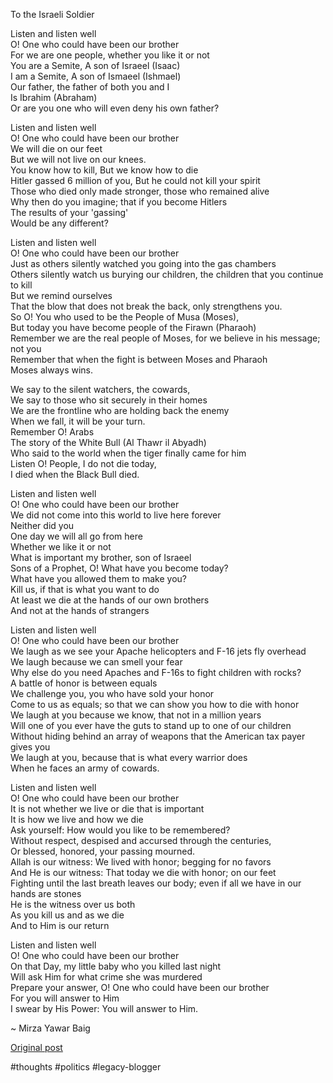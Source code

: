<!--
date: '2009-01-15'
published: true
slug: 2009-01-poem-dedicated-to-israeli-soldier
time_to_read: 5
title: Poem dedicated to an Israeli soldier.
-->

To the Israeli Soldier  
   
Listen and listen well  
O! One who could have been our brother  
For we are one people, whether you like it or not  
You are a Semite, A son of Israeel (Isaac)  
I am a Semite, A son of Ismaeel (Ishmael)  
Our father, the father of both you and I  
Is Ibrahim (Abraham)  
Or are you one who will even deny his own father?  
   
Listen and listen well  
O! One who could have been our brother  
We will die on our feet  
But we will not live on our knees.  
You know how to kill, But we know how to die  
Hitler gassed 6 million of you, But he could not kill your spirit  
Those who died only made stronger, those who remained alive  
Why then do you imagine; that if you become Hitlers  
The results of your 'gassing'  
Would be any different?  
   
Listen and listen well  
O! One who could have been our brother  
Just as others silently watched you going into the gas chambers  
Others silently watch us burying our children, the children that you continue to kill  
But we remind ourselves  
That the blow that does not break the back, only strengthens you.  
So O! You who used to be the People of Musa (Moses),  
But today you have become people of the Firawn (Pharaoh)  
Remember we are the real people of Moses, for we believe in his message; not you  
Remember that when the fight is between Moses and Pharaoh  
Moses always wins.  
   
We say to the silent watchers, the cowards,  
We say to those who sit securely in their homes  
We are the frontline who are holding back the enemy  
When we fall, it will be your turn.  
Remember O! Arabs  
The story of the White Bull (Al Thawr il Abyadh)  
Who said to the world when the tiger finally came for him  
Listen O! People, I do not die today,  
I died when the Black Bull died.  
   
Listen and listen well  
O! One who could have been our brother  
We did not come into this world to live here forever  
Neither did you  
One day we will all go from here  
Whether we like it or not  
What is important my brother, son of Israeel  
Sons of a Prophet, O! What have you become today?  
What have you allowed them to make you?  
Kill us, if that is what you want to do  
At least we die at the hands of our own brothers  
And not at the hands of strangers  
   
Listen and listen well  
O! One who could have been our brother  
We laugh as we see your Apache helicopters and F-16 jets fly overhead  
We laugh because we can smell your fear  
Why else do you need Apaches and F-16s to fight children with rocks?  
A battle of honor is between equals  
We challenge you, you who have sold your honor  
Come to us as equals; so that we can show you how to die with honor  
We laugh at you because we know, that not in a million years  
Will one of you ever have the guts to stand up to one of our children  
Without hiding behind an array of weapons that the American tax payer gives you  
We laugh at you, because that is what every warrior does   
When he faces an army of cowards.  
   
Listen and listen well  
O! One who could have been our brother  
It is not whether we live or die that is important  
It is how we live and how we die  
Ask yourself: How would you like to be remembered?  
Without respect, despised and accursed through the centuries,  
Or blessed, honored, your passing mourned.   
Allah is our witness: We lived with honor; begging for no favors  
And He is our witness: That today we die with honor; on our feet  
Fighting until the last breath leaves our body; even if all we have in our hands are stones  
He is the witness over us both  
As you kill us and as we die  
And to Him is our return  
   
Listen and listen well  
O! One who could have been our brother  
On that Day, my little baby who you killed last night  
Will ask Him for what crime she was murdered  
Prepare your answer, O! One who could have been our brother  
For you will answer to Him  
I swear by His Power: You will answer to Him.  
   
~ Mirza Yawar Baig

[Original post](https://ysfk.blogspot.com/2009/01/poem-dedicated-to-israeli-soldier.html)

#thoughts #politics #legacy-blogger 